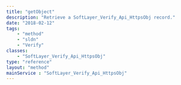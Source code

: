 ```yaml
---
title: "getObject"
description: "Retrieve a SoftLayer_Verify_Api_HttpsObj record."
date: "2018-02-12"
tags:
    - "method"
    - "sldn"
    - "Verify"
classes:
    - "SoftLayer_Verify_Api_HttpsObj"
type: "reference"
layout: "method"
mainService : "SoftLayer_Verify_Api_HttpsObj"
---
```

